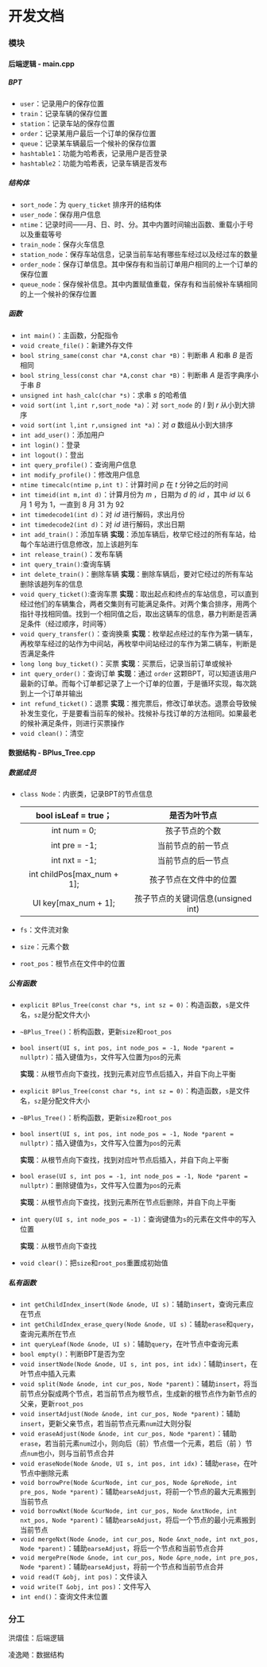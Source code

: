 # 开发文档

### 模块

#### 后端逻辑 - main.cpp

##### BPT

+ `user`：记录用户的保存位置
+ `train`：记录车辆的保存位置
+ `station`：记录车站的保存位置
+ `order`：记录某用户最后一个订单的保存位置
+ `queue`：记录某车辆最后一个候补的保存位置
+ `hashtable1`：功能为哈希表，记录用户是否登录
+ `hashtable2`：功能为哈希表，记录车辆是否发布

##### 结构体

+ `sort_node`：为 `query_ticket` 排序开的结构体
+ `user_node`：保存用户信息
+ `ntime`：记录时间——月、日、时、分。其中内置时间输出函数、重载小于号以及重载等号
+ `train_node`：保存火车信息
+ `station_node`：保存车站信息，记录当前车站有哪些车经过以及经过车的数量
+ `order_node`：保存订单信息。其中保存有和当前订单用户相同的上一个订单的保存位置
+ `queue_node`：保存候补信息。其中内置赋值重载，保存有和当前候补车辆相同的上一个候补的保存位置

##### 函数

+ `int main()`：主函数，分配指令
+ `void create_file()`：新建外存文件
+ `bool string_same(const char *A,const char *B)`：判断串 $A$ 和串 $B$ 是否相同
+ `bool string_less(const char *A,const char *B)`：判断串 $A$ 是否字典序小于串 $B$
+ `unsigned int hash_calc(char *s)`：求串 $s$ 的哈希值
+ `void sort(int l,int r,sort_node *a)`：对 `sort_node` 的 $l$ 到 $r$ 从小到大排序
+ `void sort(int l,int r,unsigned int *a)`：对 $a$ 数组从小到大排序
+ `int add_user()`：添加用户
+ `int login()`：登录
+ `int logout()`：登出
+ `int query_profile()`：查询用户信息
+ `int modify_profile()`：修改用户信息
+ `ntime timecalc(ntime p,int t)`：计算时间 $p$ 在 $t$ 分钟之后的时间
+ `int timeid(int m,int d)`：计算月份为 $m$ ，日期为 $d$ 的 $id$ ，其中 $id$ 以 $6$ 月 $1$ 号为 $1$，一直到 $8$ 月 $31$ 为 $92$
+ `int timedecode1(int d)`：对 $id$ 进行解码，求出月份
+ `int timedecode2(int d)`：对 $id$ 进行解码，求出日期
+ `int add_train()`：添加车辆
**实现**：添加车辆后，枚举它经过的所有车站，给每个车站进行信息修改，加上该趟列车
+ `int release_train()`：发布车辆
+ `int query_train()`:查询车辆
+ `int delete_train()`：删除车辆
**实现**：删除车辆后，要对它经过的所有车站删除该趟列车的信息
+ `void query_ticket()`:查询车票
**实现**：取出起点和终点的车站信息，可以直到经过他们的车辆集合，两者交集则有可能满足条件。对两个集合排序，用两个指针寻找相同值。找到一个相同值之后，取出这辆车的信息，暴力判断是否满足条件（经过顺序，时间等）
+ `void query_transfer()`：查询换乘
**实现**：枚举起点经过的车作为第一辆车，再枚举车经过的站作为中间站，再枚举中间站经过的车作为第二辆车，判断是否满足条件
+ `long long buy_ticket()`：买票
**实现**：买票后，记录当前订单或候补
+ `int query_order()`：查询订单
**实现**：通过 `order` 这颗BPT，可以知道该用户最新的订单。而每个订单都记录了上一个订单的位置，于是循环实现，每次跳到上一个订单并输出
+ `int refund_ticket()`：退票
**实现**：推完票后，修改订单状态。退票会导致候补发生变化，于是要看当前车的候补。找候补与找订单的方法相同。如果最老的候补满足条件，则进行买票操作
+ `void clean()`：清空

#### 数据结构 - BPlus_Tree.cpp

##### 数据成员

+ `class Node`：内嵌类，记录BPT的节点信息

  |    bool isLeaf = true；    |            是否为叶节点            |
  | :------------------------: | :--------------------------------: |
  |        int num = 0;        |           孩子节点的个数           |
  |       int pre = -1;        |         当前节点的前一节点         |
  |       int nxt = -1;        |         当前节点的后一节点         |
  | int childPos[max_num + 1]; |       孩子节点在文件中的位置       |
  |    UI key[max_num + 1];    | 孩子节点的关键词信息(unsigned int) |


+ `fs`：文件流对象
+ `size`：元素个数
+ `root_pos`：根节点在文件中的位置

##### 公有函数

+ `explicit BPlus_Tree(const char *s, int sz = 0)`：构造函数，`s`是文件名，`sz`是分配文件大小

+ `~BPlus_Tree()`：析构函数，更新`size`和`root_pos`

+ `bool insert(UI s, int pos, int node_pos = -1, Node *parent = nullptr)`：插入键值为`s`，文件写入位置为`pos`的元素

  **实现**：从根节点向下查找，找到元素对应节点后插入，并自下向上平衡

+ `explicit BPlus_Tree(const char *s, int sz = 0)`：构造函数，`s`是文件名，`sz`是分配文件大小

+ `~BPlus_Tree()`：析构函数，更新`size`和`root_pos`

+ `bool insert(UI s, int pos, int node_pos = -1, Node *parent = nullptr)`：插入键值为`s`，文件写入位置为`pos`的元素

  **实现**：从根节点向下查找，找到对应叶节点后插入，并自下向上平衡

+ `bool erase(UI s, int pos = -1, int node_pos = -1, Node *parent = nullptr)`：删除键值为`s`，文件写入位置为`pos`的元素

  **实现**：从根节点向下查找，找到元素所在节点后删除，并自下向上平衡

+ `int query(UI s, int node_pos = -1)`：查询键值为`s`的元素在文件中的写入位置

  **实现**：从根节点向下查找

+ `void clear()`：把`size`和`root_pos`重置成初始值

##### 私有函数

+ `int getChildIndex_insert(Node &node, UI s)`：辅助`insert`，查询元素应在节点
+ `int getChildIndex_erase_query(Node &node, UI s)`：辅助`erase`和`query`，查询元素所在节点
+ `int queryLeaf(Node &node, UI s)`：辅助`query`，在叶节点中查询元素
+ `bool empty()`：判断BPT是否为空
+ `void insertNode(Node &node, UI s, int pos, int idx)`：辅助`insert`，在叶节点中插入元素
+ `void split(Node &node, int cur_pos, Node *parent)`：辅助`insert`，将当前节点分裂成两个节点，若当前节点为根节点，生成新的根节点作为新节点的父亲，更新`root_pos`
+ `void insertAdjust(Node &node, int cur_pos, Node *parent)`：辅助`insert`，更新父亲节点，若当前节点元素`num`过大则分裂
+ `void eraseAdjust(Node &node, int cur_pos, Node *parent)`：辅助`erase`，若当前元素`num`过小，则向后（前）节点借一个元素，若后（前 ）节点`num`也小，则与当前节点合并
+ `void eraseNode(Node &node, UI s, int pos, int idx)`：辅助`erase`，在叶节点中删除元素
+ `void borrowPre(Node &curNode, int cur_pos, Node &preNode, int pre_pos, Node *parent)`：辅助`earseAdjust`，将前一个节点的最大元素搬到当前节点
+ `void borrowNxt(Node &curNode, int cur_pos, Node &nxtNode, int nxt_pos, Node *parent)`：辅助`earseAdjust`，将后一个节点的最小元素搬到当前节点
+ `void mergeNxt(Node &node, int cur_pos, Node &nxt_node, int nxt_pos, Node *parent)`：辅助`earseAdjust`，将后一个节点和当前节点合并
+ `void mergePre(Node &node, int cur_pos, Node &pre_node, int pre_pos, Node *parent)`：辅助`earseAdjust`，将前一个节点和当前节点合并
+ `void read(T &obj, int pos)`：文件读入
+ `void write(T &obj, int pos)`：文件写入
+ `int end()`：查询文件末位置

### 分工

洪熠佳：后端逻辑

凌逸飏：数据结构

